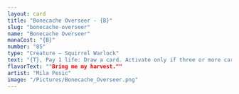 ```yaml
---
layout: card
title: "Bonecache Overseer - {B}"
slug: "bonecache-overseer"
name: "Bonecache Overseer"
manaCost: "{B}"
number: "85"
type: "Creature — Squirrel Warlock"
text: "{T}, Pay 1 life: Draw a card. Activate only if three or more cards left your graveyard this turn or if you've sacrificed a Food this turn."
flavorText: ""Bring me my harvest.""
artist: "Mila Pesic"
image: "/Pictures/Bonecache_Overseer.png"
---
```


